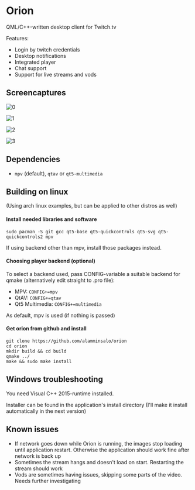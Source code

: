
# Orion

QML/C++-written desktop client for Twitch.tv

Features: 

* Login by twitch credentials
* Desktop notifications
* Integrated player
* Chat support
* Support for live streams and vods

## Screencaptures

![0](https://user-images.githubusercontent.com/5585454/27404298-2e015506-56d6-11e7-937a-79556703ea31.png)

![1](https://user-images.githubusercontent.com/5585454/27404242-031e59a6-56d6-11e7-8956-a9d63dcc6034.png)

![2](https://user-images.githubusercontent.com/5585454/27404330-47ba6708-56d6-11e7-96d5-1283224a17dc.png)

![3](https://user-images.githubusercontent.com/5585454/27404337-541ead74-56d6-11e7-91f4-ce3803a458a2.png)

## Dependencies

* `mpv` (default), `qtav` or `qt5-multimedia`

## Building on linux

(Using arch linux examples, but can be applied to other distros as well)

#### Install needed libraries and software

```
sudo pacman -S git gcc qt5-base qt5-quickcontrols qt5-svg qt5-quickcontrols2 mpv
```

If using backend other than mpv, install those packages instead.

#### Choosing player backend (optional)
To select a backend used, pass CONFIG-variable a suitable backend for qmake (alternatively edit straight to .pro file):

* MPV: `CONFIG+=mpv`
* QtAV: `CONFIG+=qtav`
* Qt5 Multimedia: `CONFIG+=multimedia`

As default, mpv is used (if nothing is passed)

#### Get orion from github and install

```
git clone https://github.com/alamminsalo/orion
cd orion
mkdir build && cd build
qmake ../
make && sudo make install
```

## Windows troubleshooting

You need Visual C++ 2015-runtime installed. 

Installer can be found in the application's install directory (I'll make it install automatically in the next version)

## Known issues

* If network goes down while Orion is running, the images stop loading until application restart. Otherwise the application should work fine after network is back up
* Sometimes the stream hangs and doesn't load on start. Restarting the stream should work
* Vods are sometimes having issues, skipping some parts of the video. Needs further investigating

